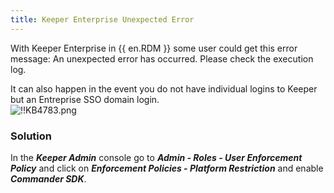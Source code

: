 ```yaml
---
title: Keeper Enterprise Unexpected Error
---
```

With Keeper Enterprise in {{ en.RDM }} some user could get this error message: An unexpected error has occurred. Please check the execution log.  

It can also happen in the event you do not have individual logins to Keeper but an Entreprise SSO domain login.  
![!!KB4783.png](https://webdevolutions.azureedge.net/docs/en/kb/KB4783.png)
### Solution
In the ***Keeper Admin*** console go to ***Admin - Roles - User Enforcement Policy*** and click on ***Enforcement Policies - Platform Restriction*** and enable ***Commander SDK***.
